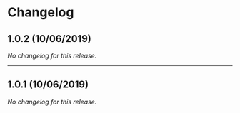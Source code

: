 # Changelog

## 1.0.2 (10/06/2019)
*No changelog for this release.*

---

## 1.0.1 (10/06/2019)
*No changelog for this release.*
